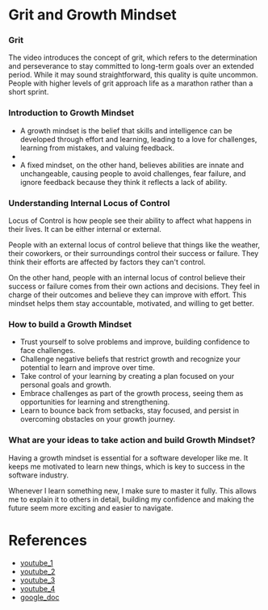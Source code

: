 # Grit and Growth Mindset

###  Grit


The video introduces the concept of grit, which refers to the determination and perseverance to stay committed to long-term goals over an extended period. While it may sound straightforward, this quality is quite uncommon. People with higher levels of grit approach life as a marathon rather than a short sprint.

### Introduction to Growth Mindset

* A growth mindset is the belief that skills and intelligence can be developed through effort and learning, leading to a love for challenges, learning from mistakes, and valuing feedback.
* 
* A fixed mindset, on the other hand, believes abilities are innate and unchangeable, causing people to avoid challenges, fear failure, and ignore feedback because they think it reflects a lack of ability.


### Understanding Internal Locus of Control

Locus of Control is how people see their ability to affect what happens in their lives. It can be either internal or external.

People with an external locus of control believe that things like the weather, their coworkers, or their surroundings control their success or failure. They think their efforts are affected by factors they can't control.

On the other hand, people with an internal locus of control believe their success or failure comes from their own actions and decisions. They feel in charge of their outcomes and believe they can improve with effort. This mindset helps them stay accountable, motivated, and willing to get better.

### How to build a Growth Mindset

* Trust yourself to solve problems and improve, building confidence to face challenges.
* Challenge negative beliefs that restrict growth and recognize your potential to learn and improve over time.
*  Take control of your learning by creating a plan focused on your personal goals and growth.
* Embrace challenges as part of the growth process, seeing them as opportunities for learning and strengthening.
* Learn to bounce back from setbacks, stay focused, and persist in overcoming obstacles on your growth journey.

### What are your ideas to take action and build Growth Mindset?

Having a growth mindset is essential for a software developer like me. It keeps me motivated to learn new things, which is key to success in the software industry.

Whenever I learn something new, I make sure to master it fully. This allows me to explain it to others in detail, building my confidence and making the future seem more exciting and easier to navigate.


# References

* [youtube_1](https://www.youtube.com/watch?v=H14bBuluwB8)
* [youtube_2](https://www.youtube.com/watch?v=75GFzikmRY0)
* [youtube_3](https://www.youtube.com/watch?v=8ZhoeSaPF-k)
* [youtube_4](https://www.youtube.com/watch?v=9DVdclX6NzY)
* [google_doc](https://docs.google.com/document/d/1SPUqC-8WwfiDlsRGKWqoMtC14v6_2TEhq7LZs29bJWk)
